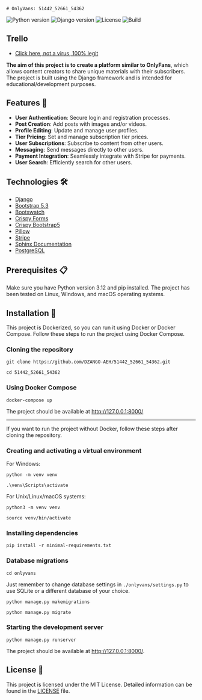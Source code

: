 ﻿    # OnlyVans: 51442_52661_54362
![Python version](https://img.shields.io/badge/python-3.12.x-blue.svg)
![Django version](https://img.shields.io/badge/django-5.0.x-orange.svg)
![License](https://img.shields.io/badge/license-MIT-green)
![Build](https://img.shields.io/badge/work%20in-progress-yellow)

## Trello

- [Click here, not a virus, 100% legit](https://trello.com/b/9cKGJyUt/onlyvans)

**The aim of this project is to create a platform similar to OnlyFans**, which allows content creators to share unique materials with their subscribers. The project is built using the Django framework and is intended for educational/development purposes.
## Features 🌟
- **User Authentication**: Secure login and registration processes.
- **Post Creation**: Add posts with images and/or videos.
- **Profile Editing**: Update and manage user profiles.
- **Tier Pricing**: Set and manage subscription tier prices.
- **User Subscriptions**: Subscribe to content from other users.
- **Messaging**: Send messages directly to other users.
- **Payment Integration**: Seamlessly integrate with Stripe for payments.
- **User Search**: Efficiently search for other users.

## Technologies 🛠
- [Django](https://www.djangoproject.com/)
- [Bootstrap 5.3](https://getbootstrap.com/)
- [Bootswatch](https://bootswatch.com/)
- [Crispy Forms](https://django-crispy-forms.readthedocs.io/en/latest/)
- [Crispy Bootstrap5](https://pypi.org/project/crispy-bootstrap5/)
- [Pillow](https://pillow.readthedocs.io/en/stable/)
- [Stripe](https://stripe.com/)
- [Sphinx Documentation](https://www.sphinx-doc.org/en/master/)
- [PostgreSQL](https://www.postgresql.org/)

## Prerequisites 📋
Make sure you have Python version 3.12 and pip installed. The project has been tested on Linux, Windows, and macOS operating systems.

## Installation 🔧

This project is Dockerized, so you can run it using Docker or Docker Compose. Follow these steps to run the project using Docker Compose.

### Cloning the repository
```commandline
git clone https://github.com/DZANGO-AEH/51442_52661_54362.git
```

```commandline
cd 51442_52661_54362
```

### Using Docker Compose
```commandline
docker-compose up
```
The project should be available at http://127.0.0.1:8000/

---

If you want to run the project without Docker, follow these steps after cloning the repository.

### Creating and activating a virtual environment
For Windows:
```commandline
python -m venv venv
```
```commandline
.\venv\Scripts\activate
```
For Unix/Linux/macOS systems:
```commandline
python3 -m venv venv
```
```commandline
source venv/bin/activate
```
### Installing dependencies
```commandline
pip install -r minimal-requirements.txt
```
### Database migrations
```commandline
cd onlyvans
```
Just remember to change database settings in `./onlyvans/settings.py` to use SQLite or a different database of your choice.

```commandline
python manage.py makemigrations
```
```commandline
python manage.py migrate
```
### Starting the development server
```commandline
python manage.py runserver
```
The project should be available at http://127.0.0.1:8000/.

## License 📄

This project is licensed under the MIT License. Detailed information can be found in the [LICENSE](LICENSE) file.
